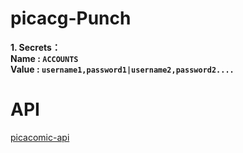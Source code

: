 # picacg-Punch

**1. Secrets：
<br/>Name : `ACCOUNTS` 
<br/>Value : `username1,password1|username2,password2....`**

# API
 [picacomic-api](https://github.com/FirmianaMarsili/picacomic-api)
